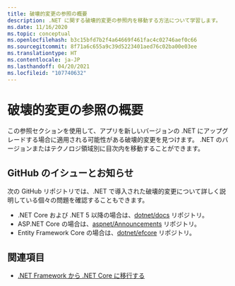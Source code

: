 ```yaml
---
title: 破壊的変更の参照の概要
description: .NET に関する破壊的変更の参照内を移動する方法について学習します。
ms.date: 11/16/2020
ms.topic: conceptual
ms.openlocfilehash: b3c15bfd7b2f4a64669f461fac4c02746aef0c66
ms.sourcegitcommit: 8f71a6c655a9c39d5223401aed76c02ba00e03ee
ms.translationtype: HT
ms.contentlocale: ja-JP
ms.lasthandoff: 04/20/2021
ms.locfileid: "107740632"
---
```

# <a name="breaking-changes-reference-overview"></a>破壊的変更の参照の概要

この参照セクションを使用して、アプリを新しいバージョンの .NET にアップグレードする場合に適用される可能性がある破壊的変更を見つけます。 .NET のバージョンまたはテクノロジ領域別に目次内を移動することができます。

## <a name="github-issues-and-announcements"></a>GitHub のイシューとお知らせ

次の GitHub リポジトリでは、.NET で導入された破壊的変更について詳しく説明している個々の問題を確認することもできます。

- .NET Core および .NET 5 以降の場合は、[dotnet/docs](https://github.com/dotnet/docs/issues?q=is%3Aissue+label%3Abreaking-change) リポジトリ。
- ASP.NET Core の場合は、[aspnet/Announcements](https://github.com/aspnet/Announcements/issues?q=is%3Aissue+is%3Aopen+label%3A%22Breaking+change%22+label%3A3.0.0) リポジトリ。
- Entity Framework Core の場合は、[dotnet/efcore](https://github.com/dotnet/efcore/issues?q=is%3Aopen+is%3Aissue+label%3Abreaking-change) リポジトリ。

## <a name="see-also"></a>関連項目

- [.NET Framework から .NET Core に移行する](../porting/index.md)
